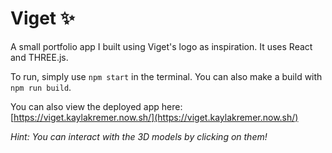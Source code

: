 # Viget :sparkles:

A small portfolio app I built using Viget's logo as inspiration. It uses React and THREE.js.

To run, simply use `npm start` in the terminal. You can also make a build with `npm run build`.

You can also view the deployed app here: [https://viget.kaylakremer.now.sh/](https://viget.kaylakremer.now.sh/)

*Hint: You can interact with the 3D models by clicking on them!*

